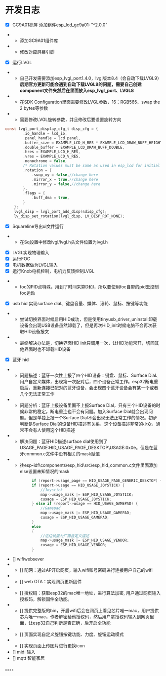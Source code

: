 # 开发日志
- [x] GC9A01亮屏 添加组件esp_lcd_gc9a01: "^2.0.0"
- - 添加GC9A01组件库
- - 修改对应屏幕引脚
- [x] 运行LVGL
- - 自己开发需要添加esp_lvgl_port1.4.0，lvgl版本8.4（会自动下载LVGL9）**后期官方更新可能会遇到自动下载LVGL9的问题，需要自己创建component文件夹然后在里面放入esp_lvgl_port、LVGL8**
- - 在SDK Configuration里面需要修改LVGL参数，16：RGB565、swap the 2 bytes等参数
- - 需要修改LVGL旋转参数，并且修改后要设置旋转方向
```c
const lvgl_port_display_cfg_t disp_cfg = {
        .io_handle = lcd_io,
        .panel_handle = lcd_panel,
        .buffer_size = EXAMPLE_LCD_H_RES * EXAMPLE_LCD_DRAW_BUFF_HEIGHT * sizeof(uint16_t),
        .double_buffer = EXAMPLE_LCD_DRAW_BUFF_DOUBLE,
        .hres = EXAMPLE_LCD_H_RES,
        .vres = EXAMPLE_LCD_V_RES,
        .monochrome = false,
        /* Rotation values must be same as used in esp_lcd for initial settings of the screen */
        .rotation = {
            .swap_xy = false,//change here
            .mirror_x = true,//change here
            .mirror_y = false,//change here
        },
        .flags = {
            .buff_dma = true,
        }
    };
    lvgl_disp = lvgl_port_add_disp(&disp_cfg);
    lv_disp_set_rotation(lvgl_disp, LV_DISP_ROT_NONE);
```

- [x] Squareline导出ui文件运行
- - 在Sq设置中修改lvgl/lvgl.h头文件位置为lvgl.h
- [x] LVGL实现物理输入
- [x] 运行FOC
- [x] 电机数据做为LVGL输入
- [x] 运行Knob电机控制，电机力反馈控制LVGL
- - foc的PID点特殊，用到了时间来算D和I，所以要使用foc自带的pid去控制foc运动
- [x] usb hid 实现surface dial、键盘音量、媒体、滚轮、鼠标、按键等功能
- - 尝试切换界面时候启用HID成功，但是使用tinyusb_driver_uninstall卸载设备会出现USB设备虽然卸载了，但是再次HID_init时候电脑不会再次获取HID设备报文
- - 最终解决办法是，切换界面HID init只调用一次，让HID功能常开，切回其他界面时也不卸载HID设备
- [x] 蓝牙 hid
- - 问题描述：蓝牙一次性上报了四个HID设备：键盘、鼠标、Surface Dial、用户自定义媒体，出现第一次配对后，四个设备正常工作。esp32断电重启后，重新连接已配对的蓝牙设备，会出现四个蓝牙设备会有某一个或者几个无法正常工作
- - 问题分析：蓝牙上报设备里面不上报Surface Dial，只有三个HID设备的时候非常的稳定，断电重连也不会有问题。加入Surface Dial就会出现问题。但是单独上报一个Surface Dial不会出现无法正常工作的情况。初步判断是Surface Dial的设备HID描述有关系，这个设备描述非常的小众，通常不会有人使用这个HID描述
- - 解决问题：蓝牙HID描述surface dial使用到了USAGE_PAGE:HID_USAGE_PAGE_DESKTOP\USAGE:0x0e。但是在蓝牙common.c文件中没有相关的mask赋值
- - 往esp-idf\components\esp_hid\src\esp_hid_common.c文件里面添加else设置未知情况的mask
```c
            if (report->usage_page == HID_USAGE_PAGE_GENERIC_DESKTOP) {
            if (report->usage == HID_USAGE_JOYSTICK) {
                //Joystick
                map->usage_mask |= ESP_HID_USAGE_JOYSTICK;
                cusage = ESP_HID_USAGE_JOYSTICK;
            } else if (report->usage == HID_USAGE_GAMEPAD) {
                //Gamepad
                map->usage_mask |= ESP_HID_USAGE_GAMEPAD;
                cusage = ESP_HID_USAGE_GAMEPAD;
            }
            else
            {
                //这边设置为厂商自定义描述
                map->usage_mask |= ESP_HID_USAGE_VENDOR;
                cusage = ESP_HID_USAGE_VENDOR;
            }
```
- [] wifiwebsever 
- -  [] 配网：通过AP开启网页，输入wifi账号密码进行连接用户自己的wifi
- - []  web OTA：实现网页更新固件
- - []  授权码：获取esp32的mac唯一地址，进行算法加密, 用户通过网页输入授权码，解锁固件全功能。
- - []  提供完整版的bin，开启wifi后会在网页上看见芯片唯一mac，用户提供芯片唯一mac，作者解密给他授权码，然后用户拿授权码输入到网页里面，让esp32自己判断是否正确，后开启全功能
- - []  页面实现自定义旋钮按键功能、力度、旋钮运动模式
- - []  实现页面上传图片进行更换icon
- [] midi 输入
- [] mqtt 智能家居

。。。。
